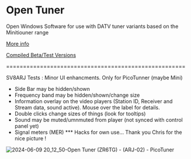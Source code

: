# Open Tuner

Open Windows Software for use with DATV tuner variants based on the Minitiouner range

[More info](https://www.zr6tg.co.za/open-tuner/)

[Compiled Beta/Test Versions](https://www.buymeacoffee.com/zr6tg/posts)


=====================================================

SV8ARJ Tests :
Minor UI enhancments. Only for PicoTunner (maybe Mini)

- Side Bar may be hidden/shown
- Frequency band may be  hidden/shown/change size
- Information overlay on the video players (Station ID, Receiver and Stream data, sound active). Mouse over the label for details.
- Double clicks change sizes of things (look for tooltips)
- Sound may be muted/umnmuted from player (not synced with control panel yet)
- Signal meters (MER)
  *** Hacks for own use...
  Thank you Chris for the nice picture !

  
![2024-06-09 20_12_50-Open Tuner  (ZR6TG) - (ARJ-02) - PicoTuner](https://github.com/SV8ARJ/open_tuner/assets/43477917/3790da39-07ca-484e-91a0-63b0bd74d84e)
